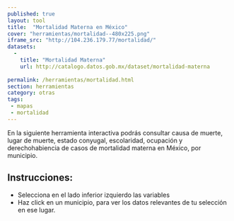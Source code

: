 ```yaml
---
published: true
layout: tool
title:  "Mortalidad Materna en México"
cover: "herramientas/mortalidad--480x225.png"
iframe_src: "http://104.236.179.77/mortalidad/"
datasets:
  -
    title: "Mortalidad Materna"
    url: http://catalogo.datos.gob.mx/dataset/mortalidad-materna
    
permalink: /herramientas/mortalidad.html
section: herramientas
category: otras
tags:
 - mapas
 - mortalidad
---
```


<p>En la siguiente herramienta interactiva podrás consultar causa de muerte, lugar de muerte, estado conyugal, escolaridad, ocupación y derechohabiencia de casos de mortalidad materna en México, por municipio.</p>

<h2>Instrucciones:</h2>
<ul>
<li>Selecciona en el lado inferior izquierdo las variables</li>
<li>Haz click en un municipio, para ver los datos relevantes de tu selección en ese lugar. </li>
</ul>



